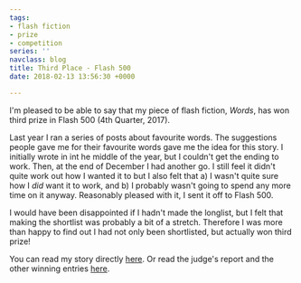```yaml
---
tags:
- flash fiction
- prize
- competition
series: ''
navclass: blog
title: Third Place - Flash 500
date: 2018-02-13 13:56:30 +0000

---
```

I'm pleased to be able to say that my piece of flash fiction, _Words_, has won third prize in Flash 500 (4th Quarter, 2017).

Last year I ran a series of posts about favourite words. The suggestions people gave me for their favourite words gave me the idea for this story. I initially wrote in int he middle of the year, but I couldn't get the ending to work. Then, at the end of December I had another go. I still feel it didn't quite work out how I wanted it to but I also felt that a) I wasn't quite sure how I _did_ want it to work, and b) I probably wasn't going to spend any more time on it anyway. Reasonably pleased with it, I sent it off to Flash 500. 

I would have been disappointed if I hadn't made the longlist, but I felt that making the shortlist was probably a bit of a stretch. Therefore I was more than happy to find out I had not only been shortlisted, but actually won third prize!

You can read my story directly [here](http://www.flash500.com/index_files/fqt17.htm). Or read the judge's report and the other winning entries [here](http://www.flash500.com/index_files/wfqu2017.htm). 